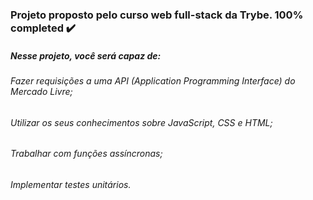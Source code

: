 ### Projeto proposto pelo curso web full-stack da Trybe. 100% completed ✔️

##### Nesse projeto, você será capaz de:

###### Fazer requisições a uma API (Application Programming Interface) do Mercado Livre;
###### Utilizar os seus conhecimentos sobre JavaScript, CSS e HTML;
###### Trabalhar com funções assíncronas;
###### Implementar testes unitários.
